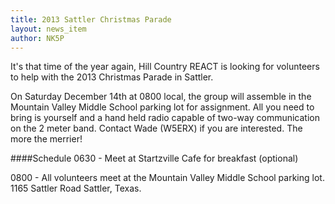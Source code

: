 ```yaml
---
title: 2013 Sattler Christmas Parade
layout: news_item
author: NK5P
---
```


It's that time of the year again, Hill Country REACT is looking for volunteers to help with the 2013 Christmas Parade in Sattler.

On Saturday December 14th at 0800 local, the group will assemble in the Mountain Valley Middle School parking lot for assignment.  All you need to bring is yourself and a hand held radio capable of two-way communication on the 2 meter band.  Contact Wade (W5ERX) if you are interested. The more the merrier!

####Schedule
0630 - Meet at Startzville Cafe for breakfast (optional)

0800 - All volunteers meet at the Mountain Valley Middle School parking lot.  1165 Sattler Road Sattler, Texas. 
